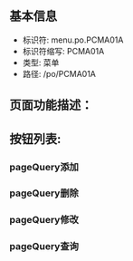 
## 基本信息

- 标识符: menu.po.PCMA01A
- 标识符缩写: PCMA01A
- 类型: 菜单
- 路径: /po/PCMA01A

## 页面功能描述：





## 按钮列表:


### pageQuery添加



### pageQuery删除



### pageQuery修改



### pageQuery查询


